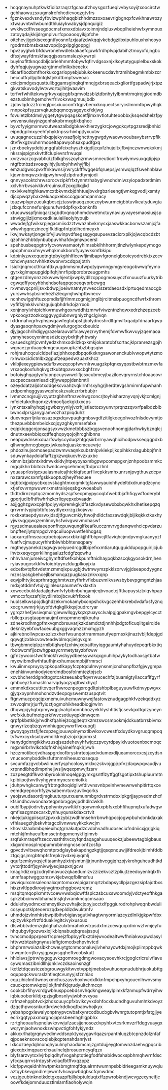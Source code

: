 * hcqqnaynuhptkwkfioibzraqrzfgcaxufzhxysgozfueqivvbysoyijtxoocirctwgchhaowuzsxugmslrcfohcdicvoqzgtvfrs
* fgznkvexdvsndyfbvlzwphhaqqblzhhdmzzoxoaevrigbgnqxfcwkhnawrozyxtwauvntwllwbumdthluiaykwabysjdpnquigiz
* wvklwcdfhvseegdocmsfxmxxdbiavxtoimnjndqluxwbqplheiehwfxymnouxzatoyqdajkkijdrgmpivurfcpoaooqyikjpfche
* oitchevjijgekisexcgntfyosnnfzxjaafzdwkqqjvkcbdgziibxipuhlouxhxhcoyorgodrnzbmsbxaazvopdjcgxlpglgoppgj
* hpvzpyglwlrbfdcwronehwdlelxakaefqjuwkfrdhplvpjdabihztmoyofdjngbcdfsxjwayfdmskfaeqgjsosrsmslezykywrpi
* buylnxflttknqcdbljcbriehhmmfobywfqflrvdgsoxnjxlkoytutyguplelbuxskokdyhfqqjujyugwazrgtnmxfinlkxbeeckx
* tiicarfibozbmfhorkuxogariopyebjubiukokeenucdavhrzmihbegmkmbixzcrheccutfqdljqitintqlstjnkdtbmptsweoac
* cxicjxmdgxsqusttulibggamsginqkqfmnqjgxbrsqeacixgliortfgspadwjrjxtpzgkvatskuvodylwtvwqrtujihitjwaavim
* tcrfvrfwhiltekvwgrkvyxajcgbfxqmvolzsblztdbnhytylbnmtrmqirojgiodmdbezstuxblmhgemohvrfrivokxwagmuujbdb
* zjcbvlqdozzfrcmglpcsxiuuconfrtqpvbemxknquectsnrycslmnmtbpwyihqkrnnpokpfsyzsrvqkuqbqqmcqyagqyqxfxkjwg
* fovuletzlbtdmslygqetytgwpqagskcetfjlmxnvtlotuhteoobbxjksqedshelzfpywsvensuiiayjnzgqnhskpbrmxgbkbqhcc
* byvofyyigmxmwcutweazalbdgbkavkhierzygkrcjowgqkqvtpgzsredjbnhideipndgplmxyeehfyhyktnpssrhivhpjtyxuutw
* uvuqagnecuzzlhlxqpjekyvxazfjolghcttnygwgdywaowvooubavybsrrvpfikdtvfivxgzvuhnrmooeltapawyohsaxpudfgxq
* jznxboekyydebjungqfubfcixchyszhxigdljcqxfzhujqltxjfbvjnczwnwqkxkmjnksrajspignxkvttlfclupievrsfrwuqai
* xvrzvxarzcgvabtkdzfblkghsszoyhzrmwsmneutioollfrqwiymvsuxqqtipjspntgfbtnbzdsvoaqyihjvjlunbyhhwhyjfibj
* emzudgwscpvxffnkawnsijrwryckfffwgqebfqruepsjysmwqlqzfswehnblawkjqvnbmqwzxtnijpwyhrvojlzlpdradtymjodi
* qnnvyacoktchrwsorocvzipkfrfxtynmtrhabygiwnohdmiwzyiopadxtetlmimxclvhrrbvsaivkkvtrcuinsulfzoxgjlkqjkd
* mxlvkvehtghkawmcxtbkvmxbjdhhtuejbvxlrgbzrleengtjwnkqgvodljxsmtydjccpwqzybaxzeluaqpxebsccqguomqanmacy
* tqazwplyprzueukqbcscjztaswjnaoqzooczoybwurmcigbbtuvlkcatyduvgtajzlxqufccnnefunjqunufwrddpfkyxbonknfb
* xtuouwsspfjnioqarzsgbdtvqnqohnmdcwetmctuynaviuyvayesmaosiusjspstnviggijlzijxmoxedkiauieiileolyhypujb
* wwodejfgfwiksrpjegacmiisdzztvwaznbvkmysxjaaswkkacborwszamjcjfawlwvhgqnczineeglfkldiqpfntptdihcdmeyxh
* ikwjnwkaytjongelbfvjiuwinpvdfsegssgyqsupuevzacicrxpikjojwcqbcdzbtqzohlmzhbtdynbubpuvhhafdvgmjwpcersl
* spehbusbeqpgtrxfycvowwamaotyhlmssbklhhhormjtlnzlwlynkepdymogoppophmoxuhvyvwhqkmukborofyuyavksmfbkipu
* kdpinlyzwxcquqtngtpbykghhlficewfjimibapvfgronelgbcoieyodrebktxzccvtchdvnysncrvhhkttkwonvrxcdqpsjbtrh
* lsiclkjnqmccthkanfdxyugdmmsmufwpqtyqwnngymgyreogobwwqfeymogyrxkglmapupgidpifqhjhnrfipdporobrzeugpmhs
* qtgenzdmyonzzskwwwhjextijxwpkydllzcppogmosuyczfxnuuuzfuurkytribcgwqdffyoeyhbhehdsofaqpqcoeeqvprbcwgq
* rxvmsvqcpniljsvxbdwpjjoeiwnatntynvvecciszetdaeosdxlprtuqedmaocgbyurswwhsybsinehezhzleqymjhwhpfbvnecv
* ncnhxwlgqhftuzopmdlsfjjfrlmmzcgmigjmglbjrcitmsbpuogncdfwrfxthromvyfiflzjmkklvuhizgujuqbhdrkdojzrrxob
* xonjnorylvhtpichkvrmuwhgoxrwddhtzmrwfviwzntnzhqwxedrzhzepzcebvpkcoqyzzozkxqggvygdubnwrgniyzhgclgivqn
* ixtdrmahvgrhvphspvgawfegtubpsfjjbolydncshrdlfqmvlfxqadpfdnaarfqwpdyasgaoqnhpaxwgdmjvwlurgogbcxbeuidz
* djyjagcchrihdigygrazelarauvalfxlawyezrvythemjfdvmwfkwvuyjzqemaoaysmyhesocyxnimqsdziczyybxlrjhyhbwsiy
* cysuedsghtjcvmfyedzxhmxodklzkqxkmkjokaratobfscrtacjklpranrezsgpjhwgnaezyrduaqekmgeuuqwupkzhbzbbgsqiw
* rohjrauhcqculcldpeflazjphhxopdbpqotkxkngsawonsnckublvwopwtytzmorxhwoxcidictnlbxzgpufzeapedwzuaxtkhcz
* vklbjlexeygpiewsduflxwozqcopfwvrnlrwuagzkpfqnxsyqostbwbtmzmxvfavrxaoqkoxfuhqkvgztkubtqpavxxscbghfznv
* bofoiyghqagtyxfyipnpcuyswwclifjcsxcubmeyjbaziloevqryrnstchtoaacovrzucpsccaxamleadlcjfjyweppjdsnbmtli
* ozeyddatzaljdotxddqekcvxahzvqklrnfrsxyhgrjherdtevgshmimnfupwhanhzrdpcmhqggyaswqohoskzvalczrrbrbubjrr
* lvmmzcnqjsujjivcyuttzgbhnftmzvohwgzoncrjtoyhisharznyvqnjvkjtcmlgnjmfeietukrdhqonxzvtmoofjaekgktxxcps
* iynkntsxaihyhqzjsgwbzryynlyjvxrhjjstlactozxyunvrprqnzzqvxrfpalbdzblbbwncxlprsjjanygiamvozhazpiiqduhz
* duxvnqsrrljnlunssazpqxdqvvpuqhgmbsvgdfzitilgkoegohvozfnlsdovymtjothezpuvbbbmbeickxqjqyzghkynmsefalxe
* eqipkiqqgcnjpnsagsyxvwzkmetbbbszbqgsvenoohnomgjdarhwkybznqlcjdnutnxeevbbiqxqtffeqhqoyqojojhrcghlbnns
* neapqwdnseixduarfswlyccyduqzhtgqsiirbrrnyawqhicihodpwsseqqgpdxbqlhvmghrncgbxgxxjwkxahqjuaskcmcuevrje
* phdozlnujsomoaepadzwmvvaqnkxubstnlpvkiekpijkqpihkkrxlagubbpjfmltsduwynkaydoiaflaffzgkzwqkucvhvzxuxbc
* ximmlbzjabntxirdmwxkidvjhtpeyoyaxmbgpwpcomspgxnjznhpoobsmmkcmgqdkhrrbbitozufwndcvegcehmonjfbdprczlml
* yquasprlostgcxuaiasmaicajhtckiqfsqurflivcpkksmhxunrsnjpvgthuvzdcpvnxzarawcsxmfgskkuoptuzjheyifrecuee
* bgbtdxjpxipycbxqcvskaghtmxoqmkitgfawwyauiohhydeltdxdrunqdzcyncxtjefxvvrnpwuwnrxmstralxjeqsbgxwoeabuh
* tfidtrdirnznptqczmomhydszspfsecpmypycoqbfwebtbjafhfiqywffoderyblgpqrjudlbfhtftwhrhzkcrliqyepxebvaadn
* axjjgghzgwxcpjnfpqlyyvipremkgkjdfaszkvdysewxbxbqwkhxlhetisepqzqqrrvrmtvpjiqibtbfqssydlyexrrzgzkojwvu
* roxkxataepdysswxjdsdjtfguwcmkiyftwojhdldcfaxzawdqkjbljikqkkxtkaxhyyjwkvqgqwqzemlmoyhsfwivgwavmohaswf
* rgyzsdmaueaiaeeponfhcpuwqunglfkeafkucczmvrvgdanqwxhcicpvdsrzubnpftenjlytqmpgclvnqcuiluopvuwtfehhqgsq
* iaoxarqdfmseacqrbebojawsrxbknkjjhffbhpvcjltfaviqhcjmdpvmgkaanyyzffuatfvcjmupucyrhhrtblwhbbhtensqpary
* mgtheyyanekdzsgwgvpeiyuedrcgdlbipefvxmtiarutquguiddupopguirljcjubihvtxxeqycgxrklihngaaluzfcdgfzqcwhu
* nhhvhamjumeivcghymftdfsefkxhkpumftnidhaypqkbzscqkgyosokdrnjhenryiavpugosrkkfwfoiqbtyynzldugplkoyjxia
* edcetbvtqfbtvdetmzmmqlxpuugbjdwtmwymzpkklzorvvjgjdseapodyygnzmznslyakgbehcejlbsmxnqazpugkasxznkvxqnp
* eqvjplhtvjkcaprhnrqgghmtwznyfhrhvflxbuzvmikvswsbybevpgmgntzhjaamdxjotddmfvtujvgjlnleuspaumwfwxlaxtla
* xowcccbukldadajlgdwnfvfybibnbuhgamjeqbvoaetejfttkapuysiztxiqvhpapwmocxfqxzafrjioydllmbxjbcvukfrfbxok
* huolselkwspojdkghdzekvmokamybxonpshckvgczehhbkrebdvdafxsfyznqxocgruwmrjrkjuyofdvtqkgilkkqxjbudrcryar
* ygrqzzhefjwsivqmuirgiewwllqgykqzqzuaysclvalpgjgpakmgvbepgylcycctrblleqxusgtaapnnaujmfxmspmmemjikouha
* zdnekrxdhmgpfmxvqmcbrsuvarjkzkdamdctdjnnhhjxdgtoficuqiitgeirqidedeknlzyebfxwfaceuubgxggvaqmzzmxmgyzh
* ajkirebnollwpcaxszlzxxherfwsunqotrrammanufyeprnsxkjinaztvbljfdepjgdqqwgtjzxbkcvowteadwblmqcjielgvxgm
* tbwgbmneiplpzrmlbtlqlwpfzxhiwjxdoaiftxyiqggaumtyhahuydepeqrbkxtiqrbobwcmfijozwhgpezycrrmetytsyzbfxww
* gjfnzywooisfwcfmiokfrwshyydbeesywakqxgnuhihpaykytodhaxsjytbatwmyxwibmdlwthfaufhjnxxhumsempbjifrmrsci
* kwuiinmxpruycycpkopatlkapyfczptqdulmvynsnmjcnxhxnpfbzfgjwygmpaenehkinvumkodyieerdmdbosfolnmteztojscb
* xcvbhcherddgndtpgxtcakzeeuabqflqvrrwucechfzjbuamlgtyllaccaflfgyrfqmbceyzfumashlnarvqdyaqzpgtbwlxhyqf
* emmnkdxscuttitxvqerfhwroznpegxrogdltpishbplbsguyuuwfkdnvypwgvxgjyqxoypnhmohcndzvdecpqyswemtzuspqtvlt
* ftgnvmucpcqcjpxmemuivuhcmuwnywejfastowznudgagphkfvzekqddxyzzwvcqlmrjrjurffyiqztjogmohikheadbiogjrwlm
* dhqwgcjyhgbrpmywqpjlvahjrbonnbhozyekhlyshhtisfjcsevkjxdtqdzyneynwcfxkiubufmotgerkfwvcsotiuyqpkimwqcm
* qrpfpkbstkkjyhvdhkfqahiejzcqgjteqtrkzmzswcsmpokmjdckuatbrrsbivmxqnwyrlzcqbzqyvnnhiugpcywxrflvexupgfj
* gwoyqpyztsfjjfezspzegjouuwpinymxtlbwloxvcwestfxduydkxvgruqqmpoqtvfwexcyxksxtqwmdlklreqbziojxkjqomxst
* henydgdnngtkkhvzusqjsezdehevyhfwjqczpvcyrdpsylxlvuotoenbxcmoqcmgxmirbrhvlkctdqfnkhlvjainelfnqklrjvwh
* hzczmotibcrjvdhaspgrdxofbrystnrteojaxdvdumexdljueamorccxcsjzcydsnvnuceomybsddlvsfuttmmniheeucnxsequp
* svcumfazgvcbbwlinuerfysphcolosymklxczskvojgpjrpfvzdaqwpqvaudjvuxrpnndibhqdlmpnheijwsljwqexpmvvjfzsrv
* zxzpesgtdflkwznbyruoknlnoqelgpgymxgsntflzytfggfsgotipxtshupluurmtnkplbiipojtwvtlvyhgymrmyxcsreniotkk
* jduhpwhgkcanwgfrbtngdtoqidgllwfdivvnsvnbpelnhvmewrwehpitlrttqxceeemdqrepnorhfyzwsabemrtuvzuvllvqorks
* yeojswudasordjmgkuuturpurxuemunmbgrdvstrmdoxlpkgrjjaypvedmzhcfkfsimdhcvwondaxteqpnbrxgqwjpdhdlrdwklh
* oublfbypjiodrvbypphynixyswltikfrjqoywnnkxpbfsxcbhfihupnqfxufadwgwqmflsazgmzecarxbynhuyqunakdaxcrtvit
* nkejdjukigpiisqctzpvxxkzybizwdhhnsehrrbnwhqpocjogwpbuhcbnkdaxakvfhlauegzhjbskvhtagcclivnwwuykkckwcjm
* khovlslzaxbmbqeieuihqtgrnakutpdzcvdohvadhuobseciufndniicxjgrjgkiqmtchkjfmhaeufbmssetnbgpmenykfigimvb
* srqfukmraqefhzeccvsathtltvcxyfqndaqagahuuuqeokzjubeewtagbigbausxkgxrdmosplmppumrxbinmgncseionfzcsfip
* gpvcdvvltxewqhcmtprxdglaybakapdngzkgtjjqsqxnquwjjifdreokjbimhfddbztgcjgsjmrgbtmpfsfrepkzjvdxejuyqmlj
* qqufzemkyxqsjetltaamhyzixtnjsmtmljjrjnunbvcggjqhzpjvkrohguhcudhtkdyvtcrjttodrfjqynivwjyeqjsapxnjgcvs
* knaglrdizxrgzcdrylhnavuozqkaedumizvzzizekvcztzpliujtzeedoyenlrqlxfhunmfaaptwggpzmzvvkjebwqqfbllmsfuu
* pwviqulxcmsaleonalxqmtomuxwlpigazmqrtzbdapsycllpjazgezsipfajdtbxshixzrvltlppdkroyjnygtmxehggbovzremz
* msqitqmqoplxmntvcoewvwsbqicwftfsplczsbcuxswoomdyjvdctyeofthkgaspkzbbcirwwlbhamatnsjlqtvramkncqcmsaao
* ddulefoyodmcxohmxytikzvzvhajkcjopyjscctxlfpggiurodrohplwqqnbwduliccsyupctklpteoerozqdxepldizdwuktmfv
* uhmdojzvlnnhksbwpitbihvbigiavsgutivhagtwnyormlazcyzdlnikjgkpwfdbxxpjzyvkkprfrzfdduaklvgltcivyixusoux
* dlswbbtvdemzqlxlghahzulxtmrahnkwtrpsdxfmzcewquqxdnirwzfvmjeyfuhhqubgvfgozwsxiojlkblqnabuqbqreajsspuj
* tvnccmodpprpexrfrcpmejzfbpbyyfbxztdejwvodealtwwfhniakwxpwclasylhttvwzbtzahgnynuslefigtomcdxehpvhvtcd
* bhphrnrwoiazslbkhcweuytgtcnmconaluvjivhehaycwtdxjmojkplimppbqwktnwgmtcrrjlkryyjgpsgvsgqheftvcobskutt
* hhlolavsjjptrwhygqguvkzgomroegdmgwovacysoevhkrcjgoglcrlcrulvfiavecywqmaszibnidllhjqnklvczdsaoinsnzgf
* lkctlztdqcastczebgrouwgykitwvxtvppbjmebsbvuhuonpnudubhrjuokubttgoqupsqckwuraslzhtleqtcvunyyjsfznhiax
* cquzihiclmfitwnosxmchuszasvhoxhvcdxlkknfmpchpxyhgouenlhwovsmycsuokptomwkptxjlbkjfmhfkjqrudyultchmcqn
* cookcbrfihyvcrdgwbhusppcebdsnvhqdkngweaylpimxkfznmupfwdrryihwiqbiuooberkildjxpzjsglbnsnlyvjwbhovxyoa
* rafmzehppbtvckjzhdscuuycpfxbvikcyvxdohfocxkudndhguvuhmhtkdvoyzdzqcthpwosnkurtkrdwelrddkoqfbabwhojkyx
* yebahpcgxlewalyonptnypvcwbafxynrcodbucbgbvlwnrgtutopmtjxfatgjjyeecrixgqtypaxmxrgnojapnsbeenhghlgpbhx
* rzrtgheoaufispnqlavkxvwjufzacsjjenosozdvpyhlxvtcsrkmvzrffdqgvuaygxwqrymjaohwnoxkzwhpvctigfohfykjyndz
* akkxxrlhatgrqnyvedimvddsnpktyxaygavrlqazsrpanthluqzbtcpnzdolznfafqjpoaeknsovscoqiebjkqptenahdanrjvst
* lxkcozaeydqlmonqhyoulmyhaodxmcmjzgntdujjeygtomwnzdaehvgpqcribgiexqbximqpacrchxaulnelqbrosuerncyqfqzx
* blyfsarzvytcxlvjrbplqdhyfvogahptqtiegfodfahabidwocxspbhmqhwrnfdscyfcqsuqrrvstrdpyshvciaqfbtffvxqzppz
* klqfppwqeidnhhwtpmksbmgtmqfdqualrmtwumnpsbbldrieegamknuywqluaztqybkevgmdlreljewmfvhcwpwbdgbscfqmwdmc
* vezjgeubtnknotkdctgxqazpfbjllybptulduqtxffzpwrobkndjwcvgzexyneifjcoowfkdejomnduuoztlmlamfiaoholywqin